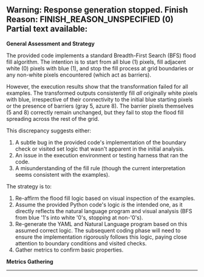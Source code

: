 Warning: Response generation stopped. Finish Reason: FINISH_REASON_UNSPECIFIED (0)
Partial text available:
---
**General Assessment and Strategy**

The provided code implements a standard Breadth-First Search (BFS) flood fill algorithm. The intention is to start from all blue (1) pixels, fill adjacent white (0) pixels with blue (1), and stop the fill process at grid boundaries or any non-white pixels encountered (which act as barriers).

However, the execution results show that the transformation failed for all examples. The transformed outputs consistently fill *all* originally white pixels with blue, irrespective of their connectivity to the initial blue starting pixels or the presence of barriers (gray 5, azure 8). The barrier pixels themselves (5 and 8) correctly remain unchanged, but they fail to stop the flood fill spreading across the rest of the grid.

This discrepancy suggests either:
1.  A subtle bug in the provided code's implementation of the boundary check or visited set logic that wasn't apparent in the initial analysis.
2.  An issue in the execution environment or testing harness that ran the code.
3.  A misunderstanding of the fill rule (though the current interpretation seems consistent with the examples).

The strategy is to:
1.  Re-affirm the flood fill logic based on visual inspection of the examples.
2.  Assume the provided Python code's logic *is* the intended one, as it directly reflects the natural language program and visual analysis (BFS from blue '1's into white '0's, stopping at non-'0's).
3.  Re-generate the YAML and Natural Language program based on this assumed correct logic. The subsequent coding phase will need to ensure the implementation rigorously follows this logic, paying close attention to boundary conditions and visited checks.
4.  Gather metrics to confirm basic properties.

**Metrics Gathering**

---
